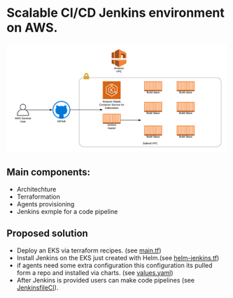 # Scalable CI/CD Jenkins environment on AWS.

![](JenkinsDistributed.png)

## Main components:

* Architechture
* Terraformation
* Agents provisioning
* Jenkins exmple for a code pipeline


## Proposed solution 

* Deploy an EKS via terraform recipes. (see [main.tf](terraform/main.tf))
* Install Jenkins on the EKS just created with Helm.(see [helm-jenkins.tf](terraform/helm-jenkins.tf))
* if agents need some extra configuration this configuration
its pulled form a repo and installed via charts. (see [values.yaml](values.yaml))
* After Jenkins is provided users can make code pipelines 
(see [JenkinsfileCI](JenkinsfileCI)).



 

